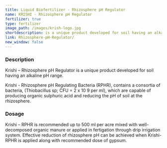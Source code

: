 ```yaml
---
title: Liquid Biofertilizer - Rhizosphere pH Regulator
name: KRISHI - Rhizosphere pH Regulator
fertilizer: true
type: fertilizer
image_path: /images/krish-logo.jpg
shortdescription: is a unique product developed for soil having an alkaline pH range.
link: Rhizosphere-pH-Regulator/
new_window: false
---
```

### Description
Krishi – Rhizosphere pH Regulator is a unique product developed for soil having an alkaline
pH range.

Krishi - Rhizosphere pH Regulating Bacteria (RPHR), contains a consortia of bacteria,
(Thiobacillus sp; CFU = 2 x 10 9 per ml), which are capable of producing organic sulphuric
acid and reducing the pH of soil at the rhizosphere.

### Dosage
Krishi – RPHR is recommended up to 500 ml per acre mixed with well-decomposed
organic manure or applied in fertigation through drip irrigation system. Effective reduction of
rhizosphere pH can be achieved when Krishi- RPHR is applied along with recommended
dose of gypsum.
